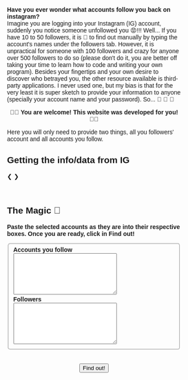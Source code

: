 
**Have you ever wonder what accounts follow you back on instagram?** <br>
Imagine you are logging into your Instagram (IG) account, suddenly you notice someone unfollowed you 😡!!! Well... If you have 10 to 50 followers, it is 🍰 to find out manually by typing the account's names under the followers tab. However, it is unpractical for someone with 100 followers and crazy for anyone over 500 followers to do so (please don't do it, you are better off taking your time to learn how to code and writing your own program). Besides your fingertips and your own desire to discover who betrayed you, the other resource available is third-party applications. I never used one, but my bias is that for the very least it is super sketch to provide your information to anyone (specially your account name and your password). So... 🥁 🥁 🥁

<p align=center> 🎉🎉 <strong>You are welcome! This website was developed for you!</strong> 🎉🎉 </p>

Here you will only need to provide two things, all you followers' account and all accounts you follow.

## Getting the info/data from IG 

<div>
<style>
* {box-sizing: border-box}
body {font-family: Verdana, sans-serif; margin:0}
.mySlides {display: none}
img {vertical-align: middle;}

/* Slideshow container */
.slideshow-container {
  max-width: 1000px;
  position: relative;
  margin: auto;
}

/* Next & previous buttons */
.prev, .next {
  cursor: pointer;
  position: absolute;
  top: 50%;
  width: auto;
  padding: 16px;
  margin-top: -22px;
  color: white;
  font-weight: bold;
  font-size: 18px;
  transition: 0.6s ease;
  border-radius: 0 3px 3px 0;
  user-select: none;
}

/* Position the "next button" to the right */
.next {
  right: 0;
  border-radius: 3px 0 0 3px;
}

/* On hover, add a black background color with a little bit see-through */
.prev:hover, .next:hover {
  background-color: rgba(0,0,0,0.8);
}

/* Caption text */
.text {
  color: #252c6a;
  font-size: 15px;
  padding: 8px 12px;
  position: absolute;
  top: 8px;
  width: 100%;
  text-align: center;
}

/* Number text (1/3 etc) */
.numbertext {
  color: #252c6a;
  font-size: 12px;
  padding: 8px 12px;
  position: absolute;
  botton: 0;
  right:0;
}

/* The dots/bullets/indicators */
.dot {
  cursor: pointer;
  height: 15px;
  width: 15px;
  margin: 0 2px;
  background-color: #bbb;
  border-radius: 50%;
  display: inline-block;
  transition: background-color 0.6s ease;
}

.active, .dot:hover {
  background-color: #717171;
}

/* Fading animation */
.fade {
  -webkit-animation-name: fade;
  -webkit-animation-duration: 1.5s;
  animation-name: fade;
  animation-duration: 1.5s;
}

@-webkit-keyframes fade {
  from {opacity: .4} 
  to {opacity: 1}
}

@keyframes fade {
  from {opacity: .4} 
  to {opacity: 1}
}

/* On smaller screens, decrease text size */
@media only screen and (max-width: 300px) {
  .prev, .next,.text {font-size: 11px}
}
</style>


<div class="slideshow-container">

<div class="mySlides fade">
  <div>
  <div class="numbertext">1 / 5</div>
  <img src="https://raw.githubusercontent.com/roda-por-favor/Seguidores_Instagram/main/Imagens/Tela%20inicial%20instagram%20-%20settings.PNG" style="width:100%">
 </div>
 <div class="text"><strong> First go to the settings of your IG account </strong></div>
</div>
 


<div class="mySlides fade">
  <div>
  <div class="numbertext">2 / 5</div>
  <img src="https://raw.githubusercontent.com/roda-por-favor/Seguidores_Instagram/main/Imagens/instagram%20security.PNG" style="width:100%">
  </div>
  <div class="text"> <strong>Go to Privacy and Security</strong></div>
</div>

<div class="mySlides fade">
  <div>
  <div class="numbertext">3 / 5</div>
  <img src="https://raw.githubusercontent.com/roda-por-favor/Seguidores_Instagram/main/Imagens/account%20data%20instagram.PNG" style="width:100%">
  </div>
  <div class="text"><strong>At the botton access view account data</strong></div>
</div>

<div class="mySlides fade">
  <div>
  <div class="numbertext">4 / 5</div>
  <img src="https://raw.githubusercontent.com/roda-por-favor/Seguidores_Instagram/main/Imagens/accounts%20following%20instagram.PNG" style="width:100%">
  </div>
  <div class="text"><strong>Access "Accounts following you" and "Accounts you follow" <br> one at the time</strong></div>
</div>

<div class="mySlides fade">
  <div>
  <div class="numbertext">5 / 5</div>
  <img src="https://raw.githubusercontent.com/roda-por-favor/Seguidores_Instagram/main/Imagens/accounts%20I%20follow%20instagram.PNG" style="width:100%">
  </div>
  <div class="text"><strong>Once in either page, select and copy all the usernames</strong></div>
</div>


<a class="prev" onclick="plusSlides(-1)">&#10094;</a>
<a class="next" onclick="plusSlides(1)">&#10095;</a>

</div>
<br>

<div style="text-align:center">
  <span class="dot" onclick="currentSlide(1)"></span> 
  <span class="dot" onclick="currentSlide(2)"></span> 
  <span class="dot" onclick="currentSlide(3)"></span>
  <span class="dot" onclick="currentSlide(4)"></span>
  <span class="dot" onclick="currentSlide(5)"></span> 
</div>

<script>
var slideIndex = 1;
showSlides(slideIndex);

function plusSlides(n) {
  showSlides(slideIndex += n);
}

function currentSlide(n) {
  showSlides(slideIndex = n);
}

function showSlides(n) {
  var i;
  var slides = document.getElementsByClassName("mySlides");
  var dots = document.getElementsByClassName("dot");
  if (n > slides.length) {slideIndex = 1}    
  if (n < 1) {slideIndex = slides.length}
  for (i = 0; i < slides.length; i++) {
      slides[i].style.display = "none";  
  }
  for (i = 0; i < dots.length; i++) {
      dots[i].className = dots[i].className.replace(" active", "");
  }
  slides[slideIndex-1].style.display = "block";  
  dots[slideIndex-1].className += " active";
}
</script>
</div>

## The Magic 🐇

**Paste the selected accounts as they are into their respective boxes. Once you are ready, click in Find out!**

<div>
  <style>
     #entries{
    display: table;
    border-radius: 5px;
    }


    #textbox1, #textbox2 {
    display: block;
    float: left;    
    width: 100px;    
    height: 100px;    
}

    
  .botao {
    font-size: 1.2em;
    background: linear-gradient(to bottom right, #F56040, #59429d);
    border: 0;
    margin-bottom: 1em;
    color: #ffffff;
    padding: 0.2em 0.6em;
    box-shadow: 2px 2px 2px rgba(0,0,0,0.2);
    text-shadow: 1px 1px 1px rgba(0,0,0,0.5);
    position: absolute;
    }
    </style>
  
  
<form>
<fieldset class="entries" id="entries">
<div>
<div id="textbox1">
  <label><strong> Accounts you follow <br> </strong></label>
  <textarea rows="6" style="width: 18em" id="you_follow" name="you_follow" required></textarea>
</div>
  <div>
  <div id="textbox2">
    <label><strong> Followers <br> </strong></label>
  <textarea rows="6" style="width: 18em" id="followers" name="followers" required></textarea>
</div>
    </fieldset> 
  <br/>  
  </form>
<br/>
<center><button class="botao" type="submit" onsubmit="">Find out!</button></center>  

<script>


</script>

</div>

<br>
